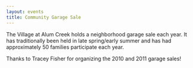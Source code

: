 ```yaml
---
layout: events
title: Community Garage Sale
---
```


The Village at Alum Creek holds a neighborhood garage sale each year. It has
traditionally been held in late spring/early summer and has had approximately
50 families participate each year.

Thanks to Tracey Fisher for organizing the 2010 and 2011 garage sales!
